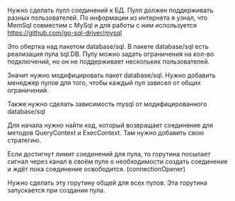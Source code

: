 Нужно сделать пулл соединений к БД. Пулл должен поддерживать разных пользователей.
По информации из интернета я узнал, что MemSql совместим с MySql и для работы с ним используется 
https://github.com/go-sql-driver/mysql

Это обертка над пакетом database/sql. В пакете database/sql есть реализация пула sql.DB. Пулу можно задать ограничения 
на кол-во подключений, но он не поддерживает нескольких пользователей.

Значит нужно модифицировать пакет database/sql. Нужно добавить менеджер пулов для того, чтобы каждый пул зависел от 
общих ограничений.

Также нужно сделать зависимость mysql от модифицированного database/sql

Для начала нужно найти код, который возвращает соединение для методов QueryContext и ExecContext.
Там нужно добавить свою стратегию.

Если достигнут лимит соединений для пула, то горутина посылает сигнал через канал в своём пуле о необходимости
создать соединение и ждёт пока соединение освободится. (connectionOpener)

Нужно сделать эту горутину общей для всех пулов. Эта горутина запускается при создании пула.